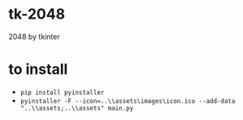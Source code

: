 # tk-2048
2048 by tkinter
# to install
- `pip install pyinstaller`
- `pyinstaller -F --icon=..\\assets\images\icon.ico --add-data "..\\assets;..\\assets" main.py`
